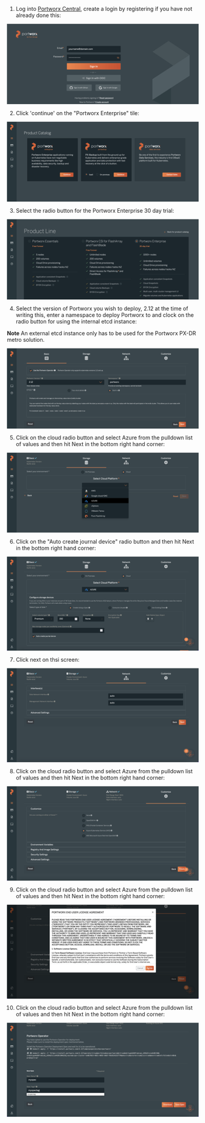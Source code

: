 1. Log into [Portworx Central](https://central.portworx.com/), create a login by registering if you have not already done this:

<img style="float: left; margin: 0px 15px 15px 0px;" src="https://github.com/chrisadkin/PX-DR-AKS-To-GKE/blob/main/images/1_Px_AKS_spec.png?raw=true">

2. Click 'continue' on the "Portworx Enterprise" tile:

<img style="float: left; margin: 0px 15px 15px 0px;" src="https://github.com/chrisadkin/PX-DR-AKS-To-GKE/blob/main/images/2_Px_AKS_spec.png?raw=true">

3. Select the radio button for the Portworx Enterprise 30 day trial:

<img style="float: left; margin: 0px 15px 15px 0px;" src="https://github.com/chrisadkin/PX-DR-AKS-To-GKE/blob/main/images/3_Px_AKS_spec.png?raw=true">

4. Select the version of Portworx you wish to deploy, 2.12 at the time of writing this, enter a namespace to deploy Portworx to and clock on the radio button for using the internal etcd instance:

**Note**
An external etcd instance only has to be used for the Portworx PX-DR metro solution.

<img style="float: left; margin: 0px 15px 15px 0px;" src="https://github.com/chrisadkin/PX-DR-AKS-To-GKE/blob/main/images/4_Px_AKS_spec.png?raw=true">

5. Click on the cloud radio button and select Azure from the pulldown list of values and then hit Next in the bottom right hand corner:

<img style="float: left; margin: 0px 15px 15px 0px;" src="https://github.com/chrisadkin/PX-DR-AKS-To-GKE/blob/main/images/5_Px_AKS_spec.png?raw=true">

6. Click on the "Auto create journal device" radio button and then hit Next in the bottom right hand corner:

<img style="float: left; margin: 0px 15px 15px 0px;" src="https://github.com/chrisadkin/PX-DR-AKS-To-GKE/blob/main/images/6_Px_AKS_spec.png?raw=true">

7. Click next on thsi screen:

<img style="float: left; margin: 0px 15px 15px 0px;" src="https://github.com/chrisadkin/PX-DR-AKS-To-GKE/blob/main/images/7_Px_AKS_spec.png?raw=true">

8. Click on the cloud radio button and select Azure from the pulldown list of values and then hit Next in the bottom right hand corner:

<img style="float: left; margin: 0px 15px 15px 0px;" src="https://github.com/chrisadkin/PX-DR-AKS-To-GKE/blob/main/images/8_Px_AKS_spec.png?raw=true">

9. Click on the cloud radio button and select Azure from the pulldown list of values and then hit Next in the bottom right hand corner:

<img style="float: left; margin: 0px 15px 15px 0px;" src="https://github.com/chrisadkin/PX-DR-AKS-To-GKE/blob/main/images/9_Px_AKS_spec.png?raw=true">

10. Click on the cloud radio button and select Azure from the pulldown list of values and then hit Next in the bottom right hand corner:

<img style="float: left; margin: 0px 15px 15px 0px;" src="https://github.com/chrisadkin/PX-DR-AKS-To-GKE/blob/main/images/10_Px_AKS_spec.png?raw=true">

